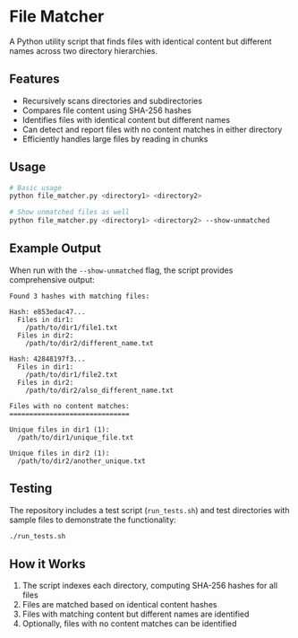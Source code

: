 # File Matcher

A Python utility script that finds files with identical content but different names across two directory hierarchies.

## Features

- Recursively scans directories and subdirectories
- Compares file content using SHA-256 hashes
- Identifies files with identical content but different names
- Can detect and report files with no content matches in either directory
- Efficiently handles large files by reading in chunks

## Usage

```bash
# Basic usage
python file_matcher.py <directory1> <directory2>

# Show unmatched files as well
python file_matcher.py <directory1> <directory2> --show-unmatched
```

## Example Output

When run with the `--show-unmatched` flag, the script provides comprehensive output:

```
Found 3 hashes with matching files:

Hash: e853edac47...
  Files in dir1:
    /path/to/dir1/file1.txt
  Files in dir2:
    /path/to/dir2/different_name.txt

Hash: 42848197f3...
  Files in dir1:
    /path/to/dir1/file2.txt
  Files in dir2:
    /path/to/dir2/also_different_name.txt

Files with no content matches:
==============================

Unique files in dir1 (1):
  /path/to/dir1/unique_file.txt

Unique files in dir2 (1):
  /path/to/dir2/another_unique.txt
```

## Testing

The repository includes a test script (`run_tests.sh`) and test directories with sample files to demonstrate the functionality:

```bash
./run_tests.sh
```

## How it Works

1. The script indexes each directory, computing SHA-256 hashes for all files
2. Files are matched based on identical content hashes
3. Files with matching content but different names are identified
4. Optionally, files with no content matches can be identified 
